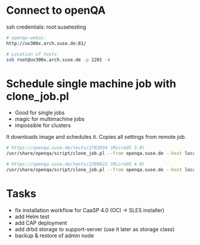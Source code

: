 # Connect to openQA
ssh credentials: root:susetesting

```bash
# openqa-webui:
http://uv300x.arch.suse.de:81/

# Location of tests
ssh root@uv300x.arch.suse.de -p 2201 -4
```

# Schedule single machine job with clone_job.pl
 - Good for single jobs
 - magic for multimachine jobs
 - impossible for clusters
 
It downloads image and schedules it. Copies all settings from remote job.
```bash
# https://openqa.suse.de/tests/1783034 (MicroOS 3.0)
/usr/share/openqa/script/clone_job.pl --from openqa.suse.de --host localhost 1783034

# https://openqa.suse.de/tests/2200622 (MicroOS 4.0)
/usr/share/openqa/script/clone_job.pl --from openqa.suse.de --host localhost 2200622
```

# Tasks
 - fix installation workflow for CaaSP 4.0 (OCI -> SLES installer)
 - add Helm test
 - add CAP deployment
 - add drbd storage to support-server (use it later as storage class)
 - backup & restore of admin node
